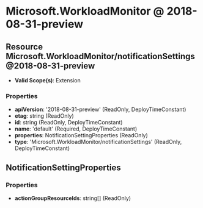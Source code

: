 # Microsoft.WorkloadMonitor @ 2018-08-31-preview

## Resource Microsoft.WorkloadMonitor/notificationSettings@2018-08-31-preview
* **Valid Scope(s)**: Extension
### Properties
* **apiVersion**: '2018-08-31-preview' (ReadOnly, DeployTimeConstant)
* **etag**: string (ReadOnly)
* **id**: string (ReadOnly, DeployTimeConstant)
* **name**: 'default' (Required, DeployTimeConstant)
* **properties**: NotificationSettingProperties (ReadOnly)
* **type**: 'Microsoft.WorkloadMonitor/notificationSettings' (ReadOnly, DeployTimeConstant)

## NotificationSettingProperties
### Properties
* **actionGroupResourceIds**: string[] (ReadOnly)

